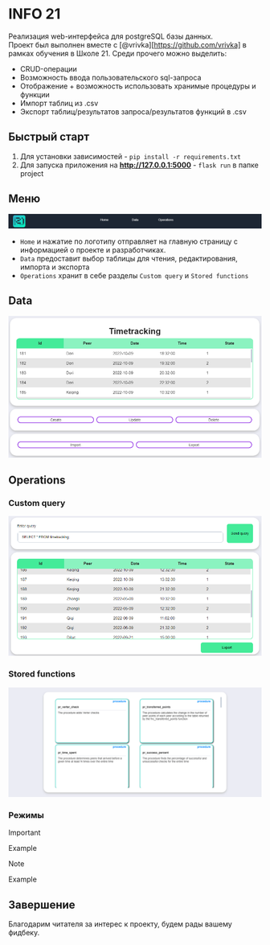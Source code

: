 INFO 21
========
Реализация web-интерфейса для postgreSQL базы данных.  
Проект был выполнен вместе с [@vrivka][https://github.com/vrivka] в рамках обучения в Школе 21.
Среди прочего можно выделить:  
- CRUD-операции
- Возможность ввода пользовательского sql-запроса
- Отображение + возможность использовать хранимые процедуры и функции
- Импорт таблиц из .csv
- Экспорт таблиц/результатов запроса/результатов функций в .csv

## Быстрый старт
1. Для установки зависимостей - `pip install -r requirements.txt`
2. Для запуска приложения на **http://127.0.0.1:5000** - `flask run` в папке project

## Меню
![Menu](./images/menu_screen.png)  
- `Home` и нажатие по логотипу отправляет на главную страницу с информацией о проекте и разработчиках.
- `Data` предоставит выбор таблицы для чтения, редактирования, импорта и экспорта
- `Operations` хранит в себе разделы `Custom query` и `Stored functions`

## Data
![Data](./images/data_screen.png)  
## Operations
### Custom query
![Custom query](./images/custom_query_screen.png)  
### Stored functions
![Functions](./images/stored_functions.gif)  

### Режимы
>[!IMPORTANT]
> Example


>[!NOTE]
> Example

## Завершение
Благодарим читателя за интерес к проекту, будем рады вашему фидбеку.
